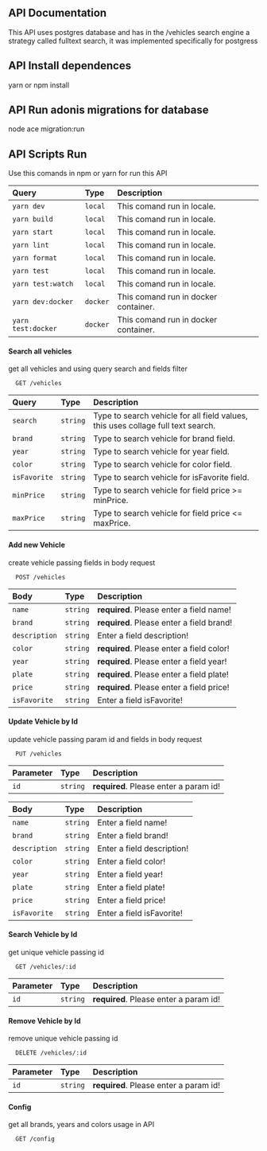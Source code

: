 
## API Documentation

This API uses postgres database and has in the /vehicles search engine a strategy called fulltext search, it was implemented specifically for postgress

## API Install dependences
yarn or npm install

## API Run adonis migrations for database
node ace migration:run

## API Scripts Run

Use this comands in npm or yarn for run this API

| Query   | Type       | Description                           |
| :---------- | :--------- | :---------------------------------- |
| `yarn dev` | `local` | This comand run in locale. |
| `yarn build` | `local` | This comand run in locale. |
| `yarn start` | `local` | This comand run in locale. |
| `yarn lint` | `local` | This comand run in locale. |
| `yarn format` | `local` | This comand run in locale. |
| `yarn test` | `local` | This comand run in locale. |
| `yarn test:watch` | `local` | This comand run in locale. |
| `yarn dev:docker` | `docker` | This comand run in docker container. |
| `yarn test:docker` | `docker` | This comand run in docker container. |

#### Search all vehicles
get all vehicles and using query search and fields filter
```http
  GET /vehicles
```

| Query   | Type       | Description                           |
| :---------- | :--------- | :---------------------------------- |
| `search` | `string` | Type to search vehicle for all field values, this uses collage full text search. |
| `brand` | `string` | Type to search vehicle for brand field. |
| `year` | `string` | Type to search vehicle for year field. |
| `color` | `string` | Type to search vehicle for color field. |
| `isFavorite` | `string` | Type to search vehicle for isFavorite field. |
| `minPrice` | `string` | Type to search vehicle for field price >= minPrice. |
| `maxPrice` | `string` | Type to search vehicle for field price <= maxPrice. |


#### Add new Vehicle
create vehicle passing fields in body request
```http
  POST /vehicles
```

| Body   | Type       | Description                           |
| :---------- | :--------- | :---------------------------------- |
| `name` | `string` | **required**. Please enter a field name! |
| `brand` | `string` | **required**. Please enter a field brand! |
| `description` | `string` | Enter a field description! |
| `color` | `string` | **required**. Please enter a field color! |
| `year` | `string` | **required**. Please enter a field year! |
| `plate` | `string` | **required**. Please enter a field plate! |
| `price` | `string` | **required**. Please enter a field price! |
| `isFavorite` | `string` | Enter a field isFavorite! |

#### Update Vehicle by Id
update vehicle passing param id and fields in body request
```http
  PUT /vehicles
```

| Parameter   | Type       | Description                           |
| :---------- | :--------- | :---------------------------------- |
| `id` | `string` | **required**. Please enter a param id! |

| Body   | Type       | Description                           |
| :---------- | :--------- | :---------------------------------- |
| `name` | `string` | Enter a field name! |
| `brand` | `string` | Enter a field brand! |
| `description` | `string` | Enter a field description! |
| `color` | `string` | Enter a field color! |
| `year` | `string` | Enter a field year! |
| `plate` | `string` | Enter a field plate! |
| `price` | `string` | Enter a field price! |
| `isFavorite` | `string` | Enter a field isFavorite! |

#### Search Vehicle by Id
get unique vehicle passing id
```http
  GET /vehicles/:id
```

| Parameter   | Type       | Description                           |
| :---------- | :--------- | :---------------------------------- |
| `id` | `string` | **required**. Please enter a param id! |

#### Remove Vehicle by Id
remove unique vehicle passing id
```http
  DELETE /vehicles/:id
```

| Parameter   | Type       | Description                           |
| :---------- | :--------- | :---------------------------------- |
| `id` | `string` | **required**. Please enter a param id! |


#### Config
get all brands, years and colors usage in API
```http
  GET /config
```